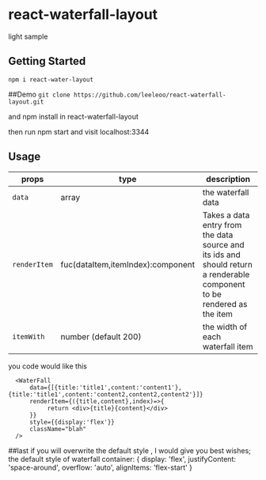 # react-waterfall-layout
light sample

## Getting Started
`npm i react-water-layout`

##Demo
`git clone https://github.com/leeleoo/react-waterfall-layout.git`

and npm install in react-waterfall-layout

then run npm start and visit localhost:3344

## Usage
|props|type|description|
|---|------|------|
|`data`|array|the waterfall data|
|`renderItem`|fuc(dataItem,itemIndex):component |Takes a data entry from the data source and its ids and should return a renderable component to be rendered as the item|
|`itemWith`|number (default 200)| the width of each waterfall item|

you code would like this
```
  <WaterFall
      data={[{title:'title1',content:'content1'},{title:'title1',content:'content2,content2,content2'}]}
      renderItem={({title,content},index)=>{
           return <div>{title}{content}</div>
      }}
      style={{display:'flex'}}
      className="blah"
  />
```
##last
    if you will overwrite the default style ,  I  would give you best wishes;
    the default style of waterfall container:
    { 
        display: 'flex', 
        justifyContent: 'space-around', 
        overflow: 'auto', 
        alignItems: 'flex-start' 
    }






